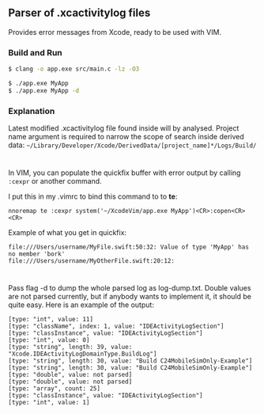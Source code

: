 ## Parser of .xcactivitylog files

Provides error messages from Xcode, ready to be used with VIM.

### Build and Run

```bash
$ clang -o app.exe src/main.c -lz -O3

$ ./app.exe MyApp
$ ./app.exe MyApp -d
```

### Explanation

Latest modified .xcactivitylog file found inside will by analysed.
Project name argument is required to narrow the scope of search inside derived data:
`~/Library/Developer/Xcode/DerivedData/[project_name]*/Logs/Build/`
#
In VIM, you can populate the quickfix buffer with error output by calling `:cexpr` or another command.

I put this in my .vimrc to bind this command to to **te**:
```vimL
nnoremap te :cexpr system('~/XcodeVim/app.exe MyApp')<CR>:copen<CR><CR>
```

Example of what you get in quickfix:
```
file:///Users/username/MyFile.swift:50:32: Value of type 'MyApp' has no member 'bork'
file:///Users/username/MyOtherFile.swift:20:12: 
```
#
Pass flag -d to dump the whole parsed log as log-dump.txt.
Double values are not parsed currently, but if anybody wants to implement it, it should be quite easy.
Here is an example of the output:
```
[type: "int", value: 11]
[type: "className", index: 1, value: "IDEActivityLogSection"]
[type: "classInstance", value: "IDEActivityLogSection"]
[type: "int", value: 0]
[type: "string", length: 39, value: "Xcode.IDEActivityLogDomainType.BuildLog"]
[type: "string", length: 30, value: "Build C24MobileSimOnly-Example"]
[type: "string", length: 30, value: "Build C24MobileSimOnly-Example"]
[type: "double", value: not parsed]
[type: "double", value: not parsed]
[type: "array", count: 25]
[type: "classInstance", value: "IDEActivityLogSection"]
[type: "int", value: 1]
```
